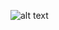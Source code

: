 ![alt text](https://bitbucket.org/samuel-oldra/projeto-exemplo-laravel-7/raw/5ed583d11cea7f1634445d6554c50146080ea37e/README_IMGS/lista.png)